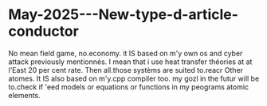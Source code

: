 # May-2025---New-type-d-article-conductor
No mean field game, no.economy. it IS based on m'y own os and cyber attack previously mentionnés. I mean that i use heat transfer théories at at l'East 20 per cent rate. Then all.those systèms are suited to.reacr Other atomes. It IS also based on m'y.cpp compiler too.
my gozl in the futur will be to.check if 'eed models or equations or functions in my peograms atomic elements.
